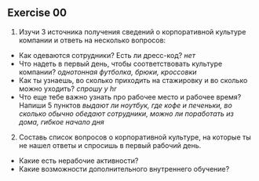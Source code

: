
## Exercise 00   

1. Изучи 3 источника получения сведений о корпоративной культуре компании и ответь на несколько вопросов:  
- Как одеваются сотрудники? Есть ли дресс-код? 
*нет*
- Что надеть в первый день, чтобы соответствовать культуре компании?
*однотонная футболка, брюки, кроссовки*
- Как ты узнаешь, во сколько приходить на стажировку и во сколько можно уходить? 
*спрошу у hr*
- Что еще тебе важно узнать про рабочее место и рабочее время? Напиши 5 пунктов 
*выдают ли ноутбук, где кофе и печеньки, во сколько обычно обедают сотрудники, можно ли поработать из дома, гибкое начало дня*

2. Составь список вопросов о корпоративной культуре, на которые ты не нашел ответы и спросишь в первый рабочий день.

- Какие есть нерабочие активности?
- Какие возможности дополнительного внутреннего обучение?